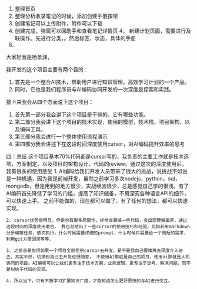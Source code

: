 <!--
 * @Author: yangjingyuan yangjingyuan@pwrd.com
 * @Date: 2024-12-11 09:41:04
 * @LastEditors: yangjingyuan yangjingyuan@pwrd.com
 * @LastEditTime: 2024-12-12 11:37:55
 * @FilePath: \backend\TODO.md
 * @Description: 这是默认设置,请设置`customMade`, 打开koroFileHeader查看配置 进行设置: https://github.com/OBKoro1/koro1FileHeader/wiki/%E9%85%8D%E7%BD%AE
-->
1. 整理首页
1. 整理分析收录笔记的时候，添加创建手册按钮
2. 创建笔记可以上传附件，附件可以下载
3. 创建完成，弹窗可以回助手和查看笔记详情页
4， 新建计划页面，需要进行及联操作。先进行分类，。然后标签，状态，具体的手册
5.



大家好我是杨景渊，

我开发的这个项目主要有两个目的：
1. 首先是一个整合AI技术，帮助用户进行知识管理，高效学习计划的一个产品。 
2. 同时，它也是我们程序员与AI编码协同开发的一次深度是探索和实践。


接下来我会从四个方面说下这个项目：
1. 首先第一部分我会讲下这个项目是干嘛的，它有哪些功能。
2. 第二部分我会讲下这个项目的技术实现，使用的模型，技术栈，项目架构，以及编码工具。
3. 第三部分我会进行一个整体使用流程演示
4. 第四部分我会讲述下在这段时间深度使用cursor，对AI编码提升效率的思考






四：总结
    这个项目基本70%代码都是cursor写的，我负责的主要工作就是技术选项，方案制定，以及项目的架构设计，代码的review。通过这次的深度使用尼，我有很多的使用感受
    1. AI编码给我们开发人员带来了很大的挑战，说挑战不如说是一种机遇，因为我是前端开发，虽然之前学习多次nodejs，python，sql，mongodb，但是用到的地方很少，实战经验很少，总是感觉自己学的很浅。有了AI编码首先降低了学习的门槛，提高了知识储备，不用深究各种语言API的细节，可以快速上手。  之前不能做的，现在都可以做了，有了任何的想法，都可以快速实现。
    
    2. cursor优势很明显，但是也有很多局限性，经常会漏掉一些代码，会出现理解偏差，通过这段时间的深度使用磨合， 我也总结出了一些cursor的使用技巧和经验，比如利用markdown分步编排任务，依次执行，什么时候需要详细的prompt，什么时候只需要给一个简短的需求，利用git方便回滚等等，
    
    3. 之前总是觉得如果一个项目全部使用cursor去开发，是不是我自己很难再去深度介入进去。其实不然，切换到自己去开发也很随意， 不使用AI那就是自己的项目，使用ai那就是人机协同的项目。AI编程可以让我们更专注于技术方案，业务逻辑，更专注于思考，解决问题，而不是纠结于代码的实现。
    
    4. 所以当下，只有不断学习扩展知识广度，才能知道怎么更好更快的与AI进行交互。


